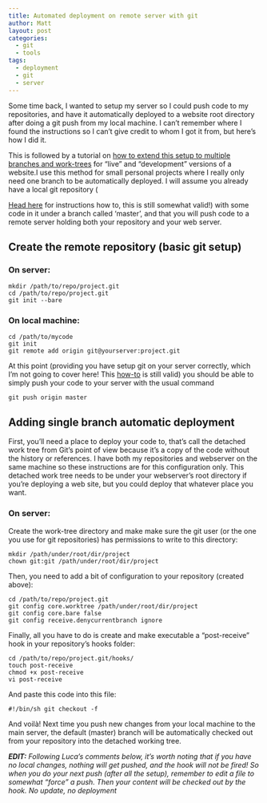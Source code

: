 ```yaml
---
title: Automated deployment on remote server with git
author: Matt
layout: post
categories:
  - git
  - tools
tags:
  - deployment
  - git
  - server
---
```

Some time back, I wanted to setup my server so I could push code to my repositories, and have it automatically deployed to a website root directory after doing a git push from my local machine.
I can&#8217;t remember where I found the instructions so I can&#8217;t give credit to whom I got it from, but here&#8217;s how I did it.

This is followed by a tutorial on [how to extend this setup to multiple branches and work-trees][1] for &#8220;live&#8221; and &#8220;development&#8221; versions of a website.<!--more-->I use this method for small personal projects where I really only need one branch to be automatically deployed. I will assume you already have a local git repository (

<a title="Hosting Git repositories, The Easy (and Secure) Way" href="scie.nti.st/2007/11/14/hosting-git-repositories-the-easy-and-secure-way" target="_blank">Head here</a> for instructions how to, this is still somewhat valid!) with some code in it under a branch called &#8216;master&#8217;, and that you will push code to a remote server holding both your repository and your web server.

## Create the remote repository (basic git setup)

### On server:

    mkdir /path/to/repo/project.git
    cd /path/to/repo/project.git
    git init --bare


### On local machine:

    cd /path/to/mycode
    git init
    git remote add origin git@yourserver:project.git

At this point (providing you have setup git on your server correctly, which I&#8217;m not going to cover here! This <a title="Hosting Git repositories, The Easy (and Secure) Way" href="http://scie.nti.st/2007/11/14/hosting-git-repositories-the-easy-and-secure-way" target="_blank">how-to</a> is still valid) you should be able to simply push your code to your server with the usual command

    git push origin master

## Adding single branch automatic deployment

First, you&#8217;ll need a place to deploy your code to, that&#8217;s call the detached work tree from Git&#8217;s point of view because it&#8217;s a copy of the code without the history or references. I have both my repositories and webserver on the same machine so these instructions are for this configuration only. This detached work tree needs to be under your webserver&#8217;s root directory if you&#8217;re deploying a web site, but you could deploy that whatever place you want.

### On server:

Create the work-tree directory and make make sure the git user (or the one you use for git repositories) has permissions to write to this directory:

    mkdir /path/under/root/dir/project
    chown git:git /path/under/root/dir/project

Then, you need to add a bit of configuration to your repository (created above):

    cd /path/to/repo/project.git
    git config core.worktree /path/under/root/dir/project
    git config core.bare false
    git config receive.denycurrentbranch ignore

Finally, all you have to do is create and make executable a &#8220;post-receive&#8221; hook in your repository&#8217;s hooks folder:

    cd /path/to/repo/project.git/hooks/
    touch post-receive
    chmod +x post-receive
    vi post-receive

And paste this code into this file:

    #!/bin/sh git checkout -f

And voilà! Next time you push new changes from your local machine to the main server, the default (master) branch will be automatically checked out from your repository into the detached working tree.

***EDIT:** Following Luca&#8217;s comments below, it&#8217;s worth noting that if you have no local changes, nothing will get pushed, and the hook will not be fired! So when you do your next push (after all the setup), remember to edit a file to somewhat &#8220;force&#8221; a push. Then your content will be checked out by the hook. No update, no deployment*

 [1]: http://blog.ekynoxe.com/2011/10/22/git-post-receive-for-multiple-remote-branches-and-work-trees/ "Git post-receive for multiple remote branches and work-trees"